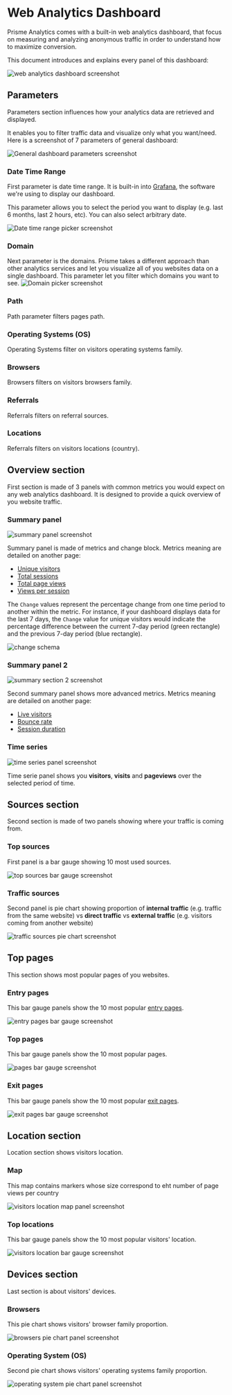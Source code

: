 # Web Analytics Dashboard

Prisme Analytics comes with a built-in web analytics dashboard, that focus on
measuring and analyzing anonymous traffic in order to understand how to maximize
conversion.

This document introduces and explains every panel of this dashboard:

![web analytics dashboard screenshot](./images/web_analytics_dashboard.png)

## Parameters

Parameters section influences how your analytics data are retrieved and
displayed.

It enables you to filter traffic data and visualize only what you want/need.
Here is a screenshot of 7 parameters of general dashboard:

![General dashboard parameters screenshot](./images/general-dashboard/parameters.png)

### Date Time Range

First parameter is date time range. It is built-in into
[Grafana](https://grafana.com/grafana), the software we're using to display our
dashboard.

This parameter allows you to select the period you want to display (e.g. last 6
months, last 2 hours, etc). You can also select arbitrary date.

![Date time range picker screenshot](./images/general-dashboard/datetime-range-picker.png)

### Domain

Next parameter is the domains. Prisme takes a different approach than other
analytics services and let you visualize all of you websites data on a single
dashboard. This parameter let you filter which domains you want to see.
![Domain picker screenshot](./images/general-dashboard/domain-picker.png)

### Path

Path parameter filters pages path.

### Operating Systems (OS)

Operating Systems filter on visitors operating systems family.

### Browsers

Browsers filters on visitors browsers family.

### Referrals

Referrals filters on referral sources.

### Locations

Referrals filters on visitors locations (country).

## Overview section

First section is made of 3 panels with common metrics you would expect on any
web analytics dashboard. It is designed to provide a quick overview of you
website traffic.

### Summary panel

![summary panel screenshot](./images/general-dashboard/summary.png)

Summary panel is made of metrics and change block. Metrics meaning are detailed
on another page:

- [Unique visitors](./analytics-metrics.md#unique-visitors)
- [Total sessions](./analytics-metrics.md#total-sessions-or-visits)
- [Total page views](./analytics-metrics.md#total-page-views)
- [Views per session](./analytics-metrics.md#views-per-session)

The `Change` values represent the percentage change from one time period to
another within the metric. For instance, if your dashboard displays data for the
last 7 days, the `Change` value for unique visitors would indicate the
percentage difference between the current 7-day period (green rectangle) and the
previous 7-day period (blue rectangle).

![change schema](./images/general-dashboard/change-schema.svg)

### Summary panel 2

![summary section 2 screenshot](./images/general-dashboard/summary2.png)

Second summary panel shows more advanced metrics. Metrics meaning are detailed
on another page:

- [Live visitors](./analytics-metrics.md#live-visitors)
- [Bounce rate](./analytics-metrics.md#bounce-rate)
- [Session duration](./analytics-metrics.md#session-duration)

### Time series

![time series panel screenshot](./images/general-dashboard/timeseries.png)

Time serie panel shows you **visitors**, **visits** and **pageviews** over the
selected period of time.

## Sources section

Second section is made of two panels showing where your traffic is coming from.

### Top sources

First panel is a bar gauge showing 10 most used sources.

![top sources bar gauge screenshot](./images/general-dashboard/top-sources.png)

### Traffic sources

Second panel is pie chart showing proportion of **internal traffic** (e.g.
traffic from the same website) vs **direct traffic** vs **external traffic**
(e.g. visitors coming from another website)

![traffic sources pie chart screenshot](./images/general-dashboard/traffic-sources.png)

## Top pages

This section shows most popular pages of you websites.

### Entry pages

This bar gauge panels show the 10 most popular
[entry pages](./analytics-metrics.md#entry-pages).

![entry pages bar gauge screenshot](./images/general-dashboard/top-entry-pages.png)

### Top pages

This bar gauge panels show the 10 most popular pages.

![pages bar gauge screenshot](./images/general-dashboard/top-pages.png)

### Exit pages

This bar gauge panels show the 10 most popular
[exit pages](./analytics-metrics.md#exit-pages).

![exit pages bar gauge screenshot](./images/general-dashboard/top-exit-pages.png)

## Location section

Location section shows visitors location.

### Map

This map contains markers whose size correspond to eht number of page views per
country

![visitors location map panel screenshot](./images/general-dashboard/map.png)

### Top locations

This bar gauge panels show the 10 most popular visitors' location.

![visitors location bar gauge screenshot](./images/general-dashboard/top-locations.png)

## Devices section

Last section is about visitors' devices.

### Browsers

This pie chart shows visitors' browser family proportion.

![browsers pie chart panel screenshot](./images/general-dashboard/browsers.png)

### Operating System (OS)

Second pie chart shows visitors' operating systems family proportion.

![operating system pie chart panel screenshot](./images/general-dashboard/os.png)
